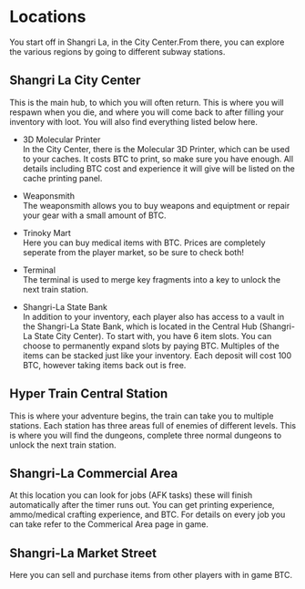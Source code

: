 # Locations
You start off in Shangri La, in the City Center.From there, you can explore the various regions by going to different subway stations. 

## Shangri La City Center  
This is the main hub, to which you will often return. This is where you will respawn when you die, and where you will come back to after filling your inventory with loot. You will also find everything listed below here.  

- 3D Molecular Printer  
In the City Center, there is the Molecular 3D Printer, which can be used to your caches. It costs BTC to print, so make sure you have enough. All details including BTC cost and experience it will give will be listed on the cache printing panel.  

- Weaponsmith  
The weaponsmith allows you to buy weapons and equiptment or repair your gear with a small amount of BTC.  

- Trinoky Mart  
Here you can buy medical items with BTC. Prices are completely seperate from the player market, so be sure to check both!  

- Terminal  
The terminal is used to merge key fragments into a key to unlock the next train station.  

- Shangri-La State Bank  
In addition to your inventory, each player also has access to a vault in the Shangri-La State Bank, which is located in the Central Hub (Shangri-La State City Center). To start with, you have 6 item slots. You can choose to permanently expand slots by paying BTC. Multiples of the items can be stacked just like your inventory. Each deposit will cost 100 BTC, however taking items back out is free.  

## Hyper Train Central Station  
This is where your adventure begins, the train can take you to multiple stations. Each station has three areas full of enemies of different levels. This is where you will find the dungeons, complete three normal dungeons to unlock the next train station.

## Shangri-La Commercial Area  
At this location you can look for jobs (AFK tasks) these will finish automatically after the timer runs out. You can get printing experience, ammo/medical crafting experience, and BTC. For details on every job you can take refer to the Commerical Area page in game.

## Shangri-La Market Street  
Here you can sell and purchase items from other players with in game BTC.
